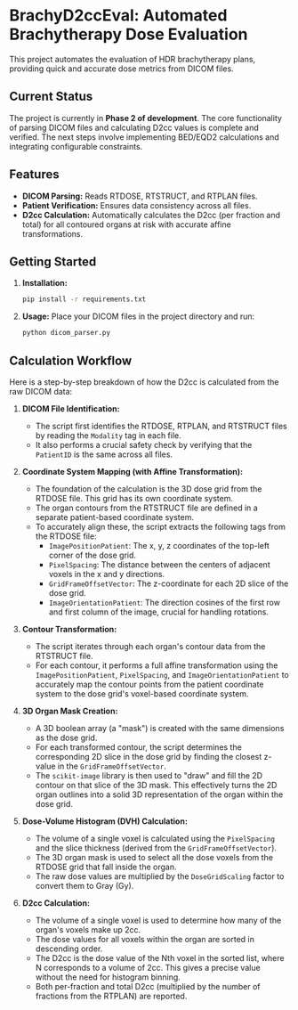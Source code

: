 # BrachyD2ccEval: Automated Brachytherapy Dose Evaluation

This project automates the evaluation of HDR brachytherapy plans, providing quick and accurate dose metrics from DICOM files.

## Current Status

The project is currently in **Phase 2 of development**. The core functionality of parsing DICOM files and calculating D2cc values is complete and verified. The next steps involve implementing BED/EQD2 calculations and integrating configurable constraints.

## Features

- **DICOM Parsing:** Reads RTDOSE, RTSTRUCT, and RTPLAN files.
- **Patient Verification:** Ensures data consistency across all files.
- **D2cc Calculation:** Automatically calculates the D2cc (per fraction and total) for all contoured organs at risk with accurate affine transformations.

## Getting Started

1.  **Installation:**
    ```bash
    pip install -r requirements.txt
    ```

2.  **Usage:**
    Place your DICOM files in the project directory and run:
    ```bash
    python dicom_parser.py
    ```

## Calculation Workflow

Here is a step-by-step breakdown of how the D2cc is calculated from the raw DICOM data:

1.  **DICOM File Identification:**
    - The script first identifies the RTDOSE, RTPLAN, and RTSTRUCT files by reading the `Modality` tag in each file.
    - It also performs a crucial safety check by verifying that the `PatientID` is the same across all files.

2.  **Coordinate System Mapping (with Affine Transformation):**
    - The foundation of the calculation is the 3D dose grid from the RTDOSE file. This grid has its own coordinate system.
    - The organ contours from the RTSTRUCT file are defined in a separate patient-based coordinate system.
    - To accurately align these, the script extracts the following tags from the RTDOSE file:
        - `ImagePositionPatient`: The x, y, z coordinates of the top-left corner of the dose grid.
        - `PixelSpacing`: The distance between the centers of adjacent voxels in the x and y directions.
        - `GridFrameOffsetVector`: The z-coordinate for each 2D slice of the dose grid.
        - `ImageOrientationPatient`: The direction cosines of the first row and first column of the image, crucial for handling rotations.

3.  **Contour Transformation:**
    - The script iterates through each organ's contour data from the RTSTRUCT file.
    - For each contour, it performs a full affine transformation using the `ImagePositionPatient`, `PixelSpacing`, and `ImageOrientationPatient` to accurately map the contour points from the patient coordinate system to the dose grid's voxel-based coordinate system.

4.  **3D Organ Mask Creation:**
    - A 3D boolean array (a "mask") is created with the same dimensions as the dose grid.
    - For each transformed contour, the script determines the corresponding 2D slice in the dose grid by finding the closest z-value in the `GridFrameOffsetVector`.
    - The `scikit-image` library is then used to "draw" and fill the 2D contour on that slice of the 3D mask. This effectively turns the 2D organ outlines into a solid 3D representation of the organ within the dose grid.

5.  **Dose-Volume Histogram (DVH) Calculation:**
    - The volume of a single voxel is calculated using the `PixelSpacing` and the slice thickness (derived from the `GridFrameOffsetVector`).
    - The 3D organ mask is used to select all the dose voxels from the RTDOSE grid that fall inside the organ.
    - The raw dose values are multiplied by the `DoseGridScaling` factor to convert them to Gray (Gy).

6.  **D2cc Calculation:**
    - The volume of a single voxel is used to determine how many of the organ's voxels make up 2cc.
    - The dose values for all voxels within the organ are sorted in descending order.
    - The D2cc is the dose value of the Nth voxel in the sorted list, where N corresponds to a volume of 2cc. This gives a precise value without the need for histogram binning.
    - Both per-fraction and total D2cc (multiplied by the number of fractions from the RTPLAN) are reported.

